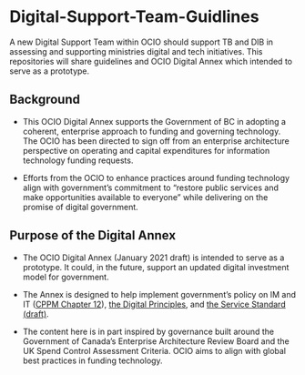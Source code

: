 # Digital-Support-Team-Guidlines

A new Digital Support Team within OCIO should support TB and DIB in assessing and supporting ministries digital and tech initiatives. This repositories will share guidelines and OCIO Digital Annex which intended to serve as a prototype.

## Background

* This OCIO Digital Annex supports the Government of BC in adopting a coherent, enterprise approach to funding and governing technology. The OCIO has been directed to sign off from an enterprise architecture perspective on operating and capital expenditures for information technology funding requests. 

* Efforts from the OCIO to enhance practices around funding technology align with government’s commitment to “restore public services and make opportunities available to everyone” while delivering on the promise of digital government.


## Purpose of the Digital Annex

* The OCIO Digital Annex (January 2021 draft) is intended to serve as a prototype. It could, in the future, support an updated digital investment model for government.

* The Annex is designed to help implement government’s policy on IM and IT ([CPPM Chapter 12](https://www2.gov.bc.ca/gov/content/governments/policies-for-government/core-policy/policies/im-it-management)), [the Digital Principles](https://github.com/bcgov/Digital-Principles), and [the Service Standard (draft)](https://github.com/rumoncarter/Service-Standard).

* The content here is in part inspired by governance built around the Government of Canada’s Enterprise Architecture Review Board and the UK Spend Control Assessment Criteria. OCIO aims to align with global best practices in funding technology.
